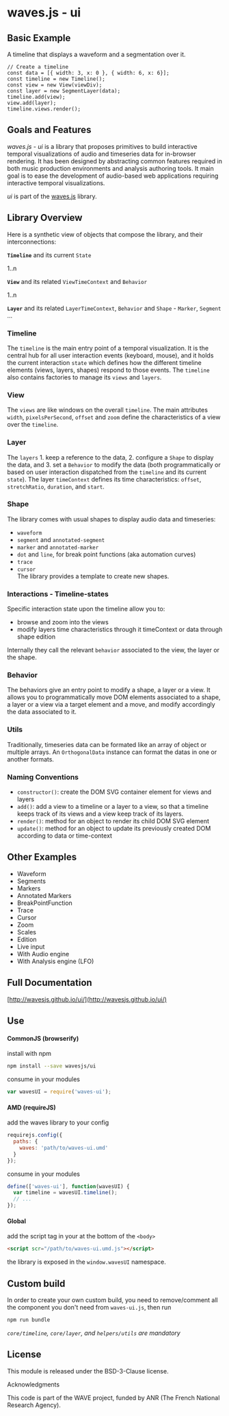 # waves.js - ui


## Basic Example

A timeline that displays a waveform and a segmentation over it.

```
// Create a timeline
const data = [{ width: 3, x: 0 }, { width: 6, x: 6}];
const timeline = new Timeline();
const view = new View(viewDiv);
const layer = new SegmentLayer(data);
timeline.add(view);
view.add(layer);
timeline.views.render();
```


## Goals and Features

*waves.js - ui* is a library that proposes primitives to build interactive temporal visualizations of audio and timeseries data for in-browser rendering. It has been designed by abstracting common features required in both music production environments and analysis authoring tools. 
It main goal is to ease the development of audio-based web applications requiring interactive temporal visualizations.

*ui* is part of the [waves.js](https://github.com/wavesjs/waves) library.


## Library Overview

Here is a synthetic view of objects that compose the library, and their interconnections:

**`Timeline`** and its current `State`

1..n 

**`View`** and its related `ViewTimeContext` and `Behavior`

1..n 

**`Layer`** and its related `LayerTimeContext`,  `Behavior` and `Shape` - `Marker`, `Segment` ...

### Timeline

The `timeline` is the main entry point of a temporal visualization. It is the central hub for all user interaction events (keyboard, mouse), and it holds the current interaction `state` which defines how the different timeline elements (views, layers, shapes) respond to those events. 
The `timeline` also contains factories to manage its `views` and `layers`.

### View

The `views` are like windows on the overall `timeline`. The main attributes `width`, `pixelsPerSecond`, `offset` and `zoom` define the characteristics of a view over the `timeline`.

### Layer

The `layers` 1. keep a reference to the data, 2. configure a `Shape` to display the data, and 3. set a `Behavior` to modify the data (both programmatically or based on user interaction dispatched from the `timeline` and its current `state`). 
The layer `timeContext` defines its time characteristics: `offset`, `stretchRatio`, `duration`, and `start`.

### Shape

The library comes with usual shapes to display audio data and timeseries: 
- `waveform`
- `segment` and `annotated-segment`
- `marker` and `annotated-marker` 
- `dot` and `line`, for break point functions (aka automation curves)
- `trace`
- `cursor`  
The library provides a template to create new shapes.

### Interactions - Timeline-states

Specific interaction state upon the timeline allow you to:
- browse and zoom into the views
- modify layers time characteristics through it timeContext or data through shape edition

Internally they call the relevant `behavior` associated to the view, the layer or the shape.

### Behavior

The behaviors give an entry point to modify a shape, a layer or a view. It allows you to programmatically move DOM elements associated to a shape, a layer or a view via a target element and a move, and modify accordingly the data associated to it. 

### Utils

Traditionally, timeseries data can be formated like an array of object or multiple arrays. An `OrthogonalData` instance can format the datas in one or another formats.

### Naming Conventions

- `constructor()`: create the DOM SVG container element for views and layers
- `add()`: add a view to a timeline or a layer to a view, so that a timeline keeps track of its views and a view keep track of its layers.
- `render()`: method for an object to render its child DOM SVG element
- `update()`: method for an object to update its previously created DOM according to data or time-context


## Other Examples

- Waveform
- Segments
- Markers
- Annotated Markers
- BreakPointFunction
- Trace
- Cursor
- Zoom
- Scales
- Edition
- Live input
- With Audio engine
- With Analysis engine (LFO)

## Full Documentation

[http://wavesjs.github.io/ui/](http://wavesjs.github.io/ui/)

## Use

#### CommonJS (browserify)

install with npm

```bash
npm install --save wavesjs/ui
```

consume in your modules

```javascript
var wavesUI = require('waves-ui');
```

#### AMD (requireJS)

add the waves library to your config

```javascript
requirejs.config({
  paths: {
    waves: 'path/to/waves-ui.umd'
  }
});
```

consume in your modules

```javascript
define(['waves-ui'], function(wavesUI) {
  var timeline = wavesUI.timeline();
  // ...
});
```

#### Global

add the script tag in your at the bottom of the `<body>`

```html
<script scr="/path/to/waves-ui.umd.js"></script>
```

the library is exposed in the `window.wavesUI` namespace.


## Custom build

In order to create your own custom build, you need to
remove/comment all the component you don't need from `waves-ui.js`, then run

```bash
npm run bundle
```

_`core/timeline`, `core/layer`, and `helpers/utils` are mandatory_


## License

This module is released under the BSD-3-Clause license.

Acknowledgments

This code is part of the WAVE project, funded by ANR (The French National Research Agency).
